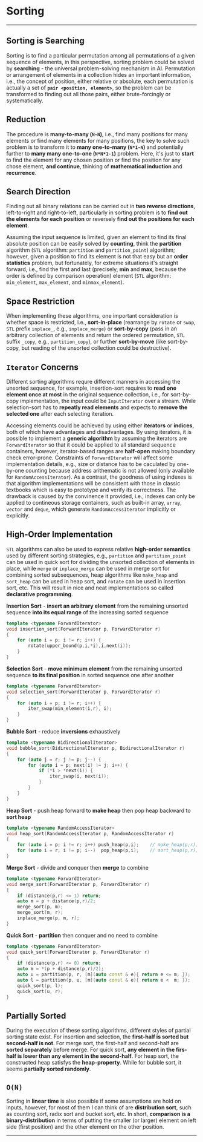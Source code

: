 Sorting
=======
***
Sorting is Searching
--------------------
Sorting is to find a particular permutation among all permutations of a given sequence of elements, in this perspective, sorting problem could be solved by **searching** - the universal problem-solving mechanism in AI. Permutation or arrangement of elements in a collection hides an important information, i.e., the concept of position, either relative or absolute, each permutation is actually a set of **`pair <position, element>`**, so the problem can be transformed to finding out all those pairs, either brute-forcingly or systematically.

Reduction
---------
The procedure is **many-to-many (`N-N`)**, i.e., find many positions for many elements or find many elements for many positions, the key to solve such problem is to transform it to **many one-to-many (`N*1-N`)** and potentially further to **many many one-to-one (`N*N*1-1`)** problem. Here, it's just to **start** to find the element for any chosen position or find the position for any chose element, **and continue**, thinking of **mathematical induction** and **recurrence**.

Search Direction
----------------
Finding out all binary relations can be carried out in **two reverse directions**, left-to-right and right-to-left, particularly in sorting problem is to **find out the elements for each position** or reversely **find out the positions for each element**.

Assuming the input sequence is limited, given an element to find its final absolute position can be easily solved by **counting**, think the **partition** algorithm (`STL` algorithm: `partition` and `partition_point`) algorithm; however, given a position to find its element is not that easy but an **order statistics** problem, but fortunately, for extreme situations it's straight forward, i.e., find the first and last (precisely, **min** and **max**, because the order is defined by comparison operation) element (`STL` algorithm: `min_element`, `max_element`, and `minmax_element`).

Space Restriction
-----------------
When implementing these algorithms, one important consideration is whether space is restricted, i.e., **sort-in-place** (rearrange by `rotate` or `swap`, `STL` prefix `inplace_`, e.g., `inplace_merge`) or **sort-by-copy** (pass in an arbitrary collection of elements and return the ordered permutation, `STL` suffix `_copy`, e.g., `partition_copy`), or further **sort-by-move** (like sort-by-copy, but reading of the unsorted collection could be destructive).

`Iterator` Concerns
-------------------
Different sorting algorithms requre different manners in accessing the unsorted sequence, for example, insertion-sort requires to **read one element once at most** in the original sequence collection, i.e., for sort-by-copy implementation, the input could be `InputIterator` over a stream. While selection-sort has to **repeatly read elements** and expects to **remove the selected one** after each selecting iteration.

Accessing elements could be achieved by using either **iterators** or **indices**, both of which have advantages and disadvantages. By using iterators, it is possible to implement a **generic algorithm** by assuming the iterators are `ForwardIterator` so that it could be applied to all standard sequence containers, however, iterator-based ranges are **half-open** making boundary check error-prone. Constraints of `ForwardIterator` will affect some implementation details, e.g., size or distance has to be caculated by one-by-one counting because address arithematic is not allowed (only available for `RandomAccessIterator`). As a contrast, the goodness of using indexes is that algorithm implementations will be consistent with those in classic textbooks which is easy to prototype and verify its correctness. The drawback is caused by the convinence it provided, i.e., indexes can only be applied to contineous storage containers, such as built-in array, `array`, `vector` and `deque`, which generate `RandomAccessIterator` implicitly or explicitly.

High-Order Implementation
-------------------------
`STL` algorithms can also be used to express relative **high-order semantics** used by different sorting strategies, e.g., `partition` and `partition_point` can be used in quick sort for dividing the unsorted collection of elements in place, while `merge` or `inplace_merge` can be used in merge sort for combining sorted subsequences, heap algorithms like `make_heap` and `sort_heap` can be used in heap sort, and `rotate` can be used in insertion sort, etc. This will result in nice and neat implementations so called **declarative programming**.

**Insertion Sort** - **insert an arbitrary element** from the remaining unsorted sequence **into its equal range** of the increasing sorted sequence

```C++
template <typename ForwardIterator>
void insertion_sort(ForwardIterator p, ForwardIterator r)
{
    for (auto i = p; i != r; i++) {
        rotate(upper_bound(p,i,*i),i,next(i));
    }
}
```

**Selection Sort** - **move minimum element** from the remaining unsorted sequence **to its final position** in sorted sequence one after another

```C++
template <typename ForwardIterator>
void selection_sort(ForwardIterator p, ForwardIterator r)
{
    for (auto i = p; i != r; i++) {
        iter_swap(min_element(i,r), i);
    }
}
```

**Bubble Sort** - reduce **inversions** exhaustively

```C++
template <typename BidirectionalIterator>
void bubble_sort(BidirectionalIterator p, BidirectionalIterator r)
{
    for (auto j = r; j != p; j--) {
        for (auto i = p; next(i) != j; i++) {
            if (*i > *next(i)) {
                iter_swap(i, next(i));
            }
        }
    }
}
```

**Heap Sort** - push heap forward to **make heap** then pop heap backward to **sort heap**

```C++
template <typename RandomAccessIterator>
void heap_sort(RandomAccessIterator p, RandomAccessIterator r)
{
    for (auto i = p; i != r; i++) push_heap(p,i);    // make_heap(p,r);
    for (auto i = r; i != p; i--)  pop_heap(p,i);    // sort_heap(p,r);
}
```

**Merge Sort** - divide and conquer then **merge** to combine

```C++
template <typename ForwardIterator>
void merge_sort(ForwardIterator p, ForwardIterator r)
{
    if (distance(p,r) <= 1) return;
    auto m = p + distance(p,r)/2;
    merge_sort(p, m);
    merge_sort(m, r);
    inplace_merge(p, m, r);
}
```

**Quick Sort** - **partition** then conquer and no need to combine

```C++
template <typename ForwardIterator>
void quick_sort(ForwardIterator p, ForwardIterator r)
{
    if (distance(p,r) <= 0) return;
    auto m = *(p + distance(p,r)/2);
    auto u = partition(p, r, [m](auto const & e){ return e <= m; });
    auto l = partition(p, u, [m](auto const & e){ return e <  m; });
    quick_sort(p, l);
    quick_sort(u, r);
}
```

Partially Sorted
----------------
During the execution of these sorting algorithms, different styles of partial sorting state exist. For insertion and selection, the **first-half is sorted but second-half is not**. For merge sort, the first-half and second-half are **sorted separately** before merge. For quick sort, **any element in the firs-half is lower than any element in the second-half**. For heap sort, the constructed heap satisfys the **heap-property**. While for bubble sort, it seems **partially sorted randomly**.

`O(N)`
------
Sorting in **linear time** is also possible if some assumptions are hold on inputs, however, for most of them I can think of are **distribution sort**, such as counting sort, radix sort and bucket sort, etc. In short, **comparison is a binary-distribution** in terms of putting the smaller (or larger) element on left side (first position) and the other element on the other position.

***

